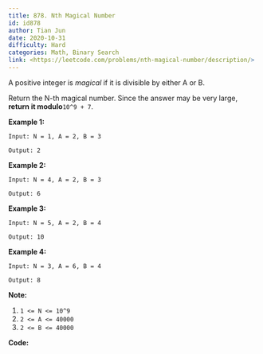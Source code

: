 ```yaml
---
title: 878. Nth Magical Number
id: id878
author: Tian Jun
date: 2020-10-31
difficulty: Hard
categories: Math, Binary Search
link: <https://leetcode.com/problems/nth-magical-number/description/>
---
```


A positive integer is _magical_  if it is divisible by either A or B.

Return the N-th magical number.  Since the answer may be very large, **return
it modulo**`10^9 + 7`.



**Example 1:**
            
	Input: N = 1, A = 2, B = 3    
	Output: 2    

**Example 2:**
            
	Input: N = 4, A = 2, B = 3    
	Output: 6    

**Example 3:**
            
	Input: N = 5, A = 2, B = 4    
	Output: 10    

**Example 4:**
            
	Input: N = 3, A = 6, B = 4    
	Output: 8    



**Note:**

  1. `1 <= N <= 10^9`
  2. `2 <= A <= 40000`
  3. `2 <= B <= 40000`


**Code:**
